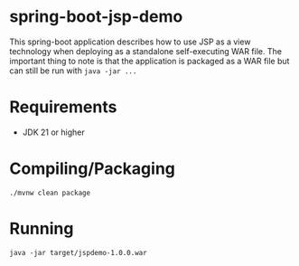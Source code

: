 # spring-boot-jsp-demo

This spring-boot application describes how to use JSP as a view technology when deploying as a standalone self-executing WAR file. The important thing to note is that the application is packaged as a WAR file but can still be run with `java -jar ...`

# Requirements

- JDK 21 or higher

# Compiling/Packaging

```
./mvnw clean package
```

# Running

```
java -jar target/jspdemo-1.0.0.war
```


